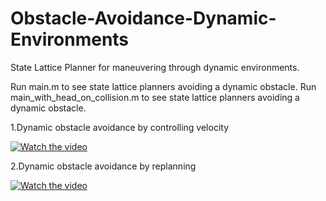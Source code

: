 # Obstacle-Avoidance-Dynamic-Environments
State Lattice Planner for maneuvering through dynamic environments.

Run main.m to see state lattice planners avoiding a dynamic obstacle. 
Run main_with_head_on_collision.m to see state lattice planners avoiding a dynamic obstacle.


1.Dynamic obstacle avoidance by controlling velocity

[![Watch the video](https://github.com/aykatpatal/Obstacle-Avoidance-Dynamic-Environments/blob/master/hqdefault.jpg)](https://youtu.be/_eP7TIjUnO8)

2.Dynamic obstacle avoidance by replanning

[![Watch the video](https://github.com/aykatpatal/Obstacle-Avoidance-Dynamic-Environments/blob/master/hqdefault_replan.jpg)](https://youtu.be/zCdmPKRzU48)
